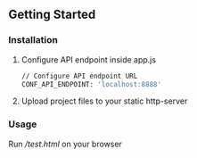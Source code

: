## Getting Started

### Installation

1. Configure API endpoint inside app.js 
    ```sh
    // Configure API endpoint URL
    CONF_API_ENDPOINT: 'localhost:8888'
    ```
2. Upload project files to your static http-server

### Usage
Run _/test.html_ on your browser